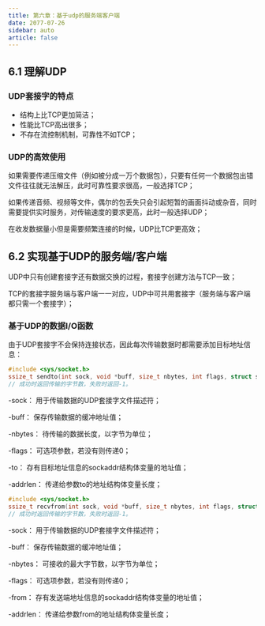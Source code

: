 ```yaml
---
title: 第六章：基于udp的服务端客户端
date: 2077-07-26
sidebar: auto
article: false
---
```


## 6.1 理解UDP

### UDP套接字的特点

- 结构上比TCP更加简洁；
- 性能比TCP高出很多；
- 不存在流控制机制，可靠性不如TCP；

### UDP的高效使用

如果需要传递压缩文件（例如被分成一万个数据包），只要有任何一个数据包出错文件往往就无法解压，此时可靠性要求很高，一般选择TCP；

如果传递音频、视频等文件，偶尔的包丢失只会引起短暂的画面抖动或杂音，同时需要提供实时服务，对传输速度的要求更高，此时一般选择UDP；

在收发数据量小但是需要频繁连接的时候，UDP比TCP更高效；

## 6.2 实现基于UDP的服务端/客户端

UDP中只有创建套接字还有数据交换的过程，套接字创建方法与TCP一致；

TCP的套接字服务端与客户端一一对应，UDP中可共用套接字（服务端与客户端都只需一个套接字）；

### 基于UDP的数据I/O函数

由于UDP套接字不会保持连接状态，因此每次传输数据时都需要添加目标地址信息：

```c++
#include <sys/socket.h>
ssize_t sendto(int sock, void *buff, size_t nbytes, int flags, struct sockaddr * to, socklen_t addrlen);
// 成功时返回传输的字节数，失败时返回-1。
```

-sock：		用于传输数据的UDP套接字文件描述符；

-buff：		保存传输数据的缓冲地址值；

-nbytes：	待传输的数据长度，以字节为单位；

-flags：		可选项参数，若没有则传递0；

-to：			存有目标地址信息的sockaddr结构体变量的地址值；

-addrlen：	传递给参数to的地址结构体变量长度；



```c++
#include <sys/socket.h>
ssize_t recvfrom(int sock, void *buff, size_t nbytes, int flags, struct sockaddr * from, socklen_t addrlen);
// 成功时返回传输的字节数，失败时返回-1。
```

-sock：		用于传输数据的UDP套接字文件描述符；

-buff：		保存传输数据的缓冲地址值；

-nbytes：	可接收的最大字节数，以字节为单位；

-flags：		可选项参数，若没有则传递0；

-from：			存有发送端地址信息的sockaddr结构体变量的地址值；

-addrlen：	传递给参数from的地址结构体变量长度；



